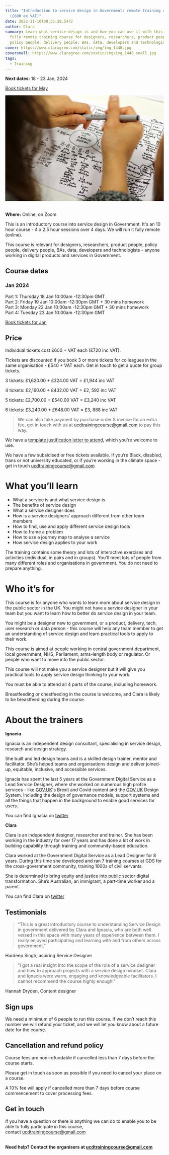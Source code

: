 ```yaml
---
title: "Introduction to service design in Government: remote training course
  (£600 ex VAT)"
date: 2022-11-10T00:35:28.547Z
author: Clara
summary: Learn what service design is and how you can use it with this 10 hour,
  fully remote training course for designers, researchers, product people,
  policy people, delivery people, BAs, data, developers and technologists
cover: https://www.claragreo.com/static/img/img_1448.jpg
coversmall: https://www.claragreo.com/static/img/img_1448_small.jpg
tags:
  - Training
---
```

**Next dates:** 18 - 23 Jan, 2024 

[Book tickets for May](https://buytickets.at/ignaciaandclara/837350)

![A photo over the shoulder of a person, holding a pen, drawing a mind map or sketch notes on a page, with "Intro to service design" written in the middle. The person has olive skin and wavy brown hair. ](/static/img/img_1448.jpg)

\
**Where:** Online, on Zoom

This is an introductory course into service design in Government. It's an 10 hour course - 4 x 2.5 hour sessions over 4 days. We will run it fully remote (online).

This course is relevant for designers, researchers, product people, policy people, delivery people, BAs, data, developers and technologists - anyone working in digital products and services in Government.

## C﻿ourse dates

### Jan 2024

Part 1: Thursday 18 Jan 10:00am -12:30pm GMT\
Part 2: Friday 19 Jan 10:00am -12:30pm GMT + 30 mins homework\
Part 3: Monday 22 Jan 10:00am -12:30pm GMT + 30 mins homework\
Part 4: Tuesday 23 Jan 10:00am -12:30pm GMT

[Book tickets for Jan](https://www.tickettailor.com/events/ignaciaandclara/1039808?)

## P﻿rice

Individual tickets cost £600 + VAT each (£720 inc VAT).

Tickets are discounted if you book 3 or more tickets for colleagues in the same organisation - £540 + VAT each. Get in touch to get a quote for group tickets.﻿

3 tickets: £1,620.00 + £324.00 VAT = £1,944 inc VAT

4 tickets: £2,160.00 + £432.00 VAT = £2, 592 inc VAT

5 tickets: £2,700.00 + £540.00 VAT = £3,240 inc VAT

6 tickets: £3,240.00 + £648.00 VAT = £3, 888 inc VAT

> We can also take payment by purchase order & invoice for an extra fee, get in touch with us at [ucdtrainingcourse@gmail.com](mailto:ucdtrainingcourse@gmail.com) to pay this way.

We have a [template justification letter to attend](https://docs.google.com/document/d/1NJGJYjOQ9SwhtcPQbW55NSsNVGB-d2sONouFnQ2DiDw/edit?usp=sharing), which you're welcome to use.

We have a few subsidised or free tickets available. If you’re Black, disabled, trans or not university educated, or if you’re working in the climate space - get in touch [ucdtrainingcourse@gmail.com](mailto:ucdtrainingcourse@gmail.com)

# What you’ll learn

* What a service is and what service design is
* The benefits of service design
* What a service designer does
* How is a service designers’ approach different from other team members
* How to find, use and apply different service design tools
* How to frame a problem
* How to use a journey map to analyse a service
* How service design applies to your work

The training contains some theory and lots of interactive exercises and activities (individual, in pairs and in groups). You'll meet lots of people from many different roles and organisations in government. You do not need to prepare anything.

# Who it’s for

This course is for anyone who wants to learn more about service design in the public sector in the UK. You might not have a service designer in your team but you want to learn how to better do service design in your team.

You might be a designer new to government, or a product, delivery, tech, user research or data person - this course will help any team member to get an understanding of service design and learn practical tools to apply to their work.

This course is aimed at people working in central government department, local government, NHS, Parliament, arms-length body or regulator. Or people who want to move into the public sector.

This course will not make you a service designer but it will give you practical tools to apply service design thinking to your work.

You must be able to attend all 4 parts of the course, including homework.

Breastfeeding or chestfeeding in the course is welcome, and Clara is likely to be breastfeeding during the course.

# About the trainers

**Ignacia**

Ignacia is an independent design consultant, specialising in service design, research and design strategy.

She built and led design teams and is a skilled design trainer, mentor and facilitator. She’s helped teams and organisations design and deliver joined-up, equitable, inclusive, and accessible services.

Ignacia has spent the last 5 years at the Government Digital Service as a Lead Service Designer, where she worked on numerous high profile services - like [GOV.UK](http://gov.uk/)'s Brexit and Covid content and the [GOV.UK](http://gov.uk/) Design System. Including the design of governance models, support systems and all the things that happen in the background to enable good services for users.

You can find Ignacia on [twitter](https://twitter.com/ignaciaorellana)

**Clara**

Clara is an independent designer, researcher and trainer. She has been working in the industry for over 17 years and has done a lot of work in building capability through training and community-based education.

Clara worked at the Government Digital Service as a Lead Designer for 8 years. During this time she developed and ran 7 training courses at GDS for the cross-government community, training 1000s of civil servants.

She is determined to bring equity and justice into public sector digital transformation. She’s Australian, an immigrant, a part-time worker and a parent.

You can find Clara on [twitter](https://twitter.com/claragt)

## Testimonials

> "This is a great introductory course to understanding Service Design in government delivered by Clara and Ignacia, who are both well versed in this space with many years of experience between them. I really enjoyed participating and learning with and from others across government."

Hardeep Singh, aspiring Service Designer  

> "I got a real insight into the scope of the role of a service designer and how to approach projects with a service design mindset. Clara and Ignacia were warm, engaging and knowledgeable facilitators. I cannot recommend the course highly enough!"

Hannah Dryden, Content designer 

## Sign ups

We need a minimum of 6 people to run this course. If we don’t reach this number we will refund your ticket, and we will let you know about a future date for the course.

## Cancellation and refund policy

Course fees are non-refundable if cancelled less than 7 days before the course starts.

Please get in touch as soon as possible if you need to cancel your place on a course.

A 10% fee will apply if cancelled more than 7 days before course commencement to cover processing fees.

## Get in touch

If you have a question or there is anything we can do to enable you to be able to fully participate in this course, contact [ucdtrainingcourse@gmail.com](mailto:ucdtrainingcourse@gmail.com)

**\
Need help? Contact the organisers at [ucdtrainingcourse@gmail.com](mailto:ucdtrainingcourse@gmail.com)**